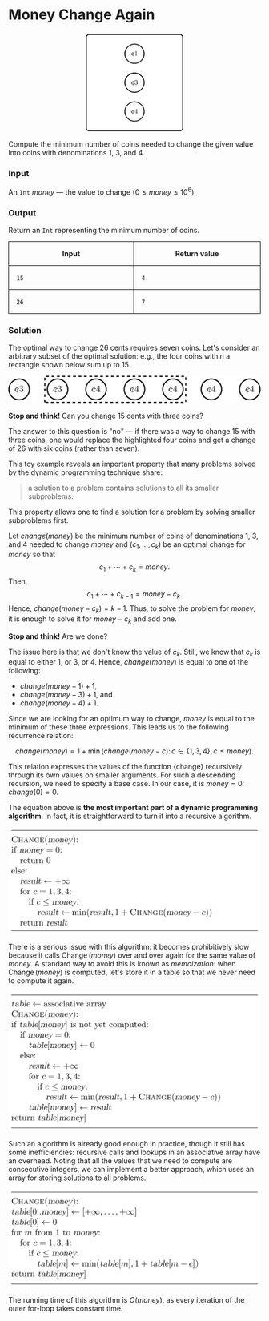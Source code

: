 <style>
.samples th, .samples td {
    border: 1px solid black;
    border-collapse: collapse;
    padding: 15px;
    width: 300px;
    /*max-width: 100%;*/
    /*text-align: center;*/
    /*alignment: center;*/
}

.sample th, .sample td {
    border: 1px solid black;
    padding: 15px;
    width: 300px;
    /*max-width: 100%;*/
    /*text-align: center;*/
    /*alignment: center;*/
}

.sample td {
    border-top: none;
    border-bottom: none;
}

.sample table {
    border-collapse: collapse;
    border: 1px solid black;
}

.logo {
    display: flex;
    justify-content: center;
}

.logo img {
    width: 200px;
    align: center;
}

.code span {
    line-height: 22px;
}
</style>

# Money Change Again

<div class="logo">
    <img src="../../images/money_change_dp_logo.png">
</div>

Compute the minimum number of coins needed to change 
the given value into coins with denominations 1, 3, and 4.

### Input

An `Int` ${money}$ — the value to change ($0 \le {money} \le 10^6$).

### Output

Return an `Int` representing the minimum number of coins.

<div class="samples">

| Input | Return value |
|-------|--------------|
| `15`  | `4`          |
| `26`  | `7`          |

</div>

<div class="hint">

### Solution

The optimal way to change $26$ cents requires seven coins. Let's consider
an arbitrary subset of the optimal solution: e.g., the four coins within
a rectangle shown below sum up to $15$.

<img src="../../images/money_change_dp_1.png">


**Stop and think!** Can you change $15$ cents with three coins?

The answer to this question is "no" — 
if there was a way to change $15$ with three coins, 
one would replace the highlighted four coins and get a change of 
$26$ with six coins (rather than seven).

This toy example reveals an important property that many problems 
solved by the dynamic programming technique share:

> a solution to a problem contains solutions to all its smaller subproblems.

This property allows one to find a solution for a problem by solving smaller 
subproblems first.

Let ${change}({money})$ be the minimum number of coins of 
denominations $1$, $3$, and $4$ needed to change ${money}$
and $(c_1,\dotsc,c_k)$ be an optimal change for ${money}$ so that
$$c_1+\dotsb+c_k= {money}.$$
Then, 
$$c_1+\dotsb+c_{k-1}= {money}-c_k.$$
Hence, ${change}({money}-c_k)=k-1$.
Thus, to solve the problem for ${money}$, it is
enough to solve it for ${money}-c_k$ and add one.


**Stop and think!** Are we done?

The issue here is that we don't know the value of $c_k$. Still,
we know that $c_k$ is equal to either $1$, or $3$, or $4$. Hence, ${change}({money})$ is equal to one of the following:

 * ${change}({money}-1)+1$,
 * ${change}({money}-3)+1$, and
 * ${change}({money}-4)+1$.

Since we are looking for an optimum way to change,
${money}$ is equal to the minimum of these three expressions.
This leads us to the following recurrence relation:

$${change}({money})=1+\min({change}({money}-c) \colon c \in \{1, 3, 4\}, c \le {money}).$$

This relation expresses the values of the function {change} recursively through its own values on smaller arguments. For such a descending recursion, we need to specify a base case. In our case,
it is ${money}=0$: ${change}(0)=0$.

The equation
above
is **the most important part of a dynamic programming algorithm**. In fact,
it is straightforward to turn it into a recursive algorithm.

<img src="../../images/money_change_dp_2.png">

There is a serious issue with this algorithm:
it becomes prohibitively slow because it calls
$\operatorname{Change}({money})$ over and over again for the
same value of $money$.
A standard way to avoid this is known as *memoization*: 
when $\operatorname{Change}({money})$ is computed, let's store it in a table
so that we never need to compute it again.

<img src="../../images/money_change_dp_3.png">

Such an algorithm is already good enough in practice, though it still has some inefficiencies: recursive calls and lookups in an associative array
have an overhead. Noting that all the values that we need to compute are consecutive integers, we can implement a better approach, which uses an array for storing solutions to all problems.

<img src="../../images/money_change_dp_4.png">

The running time of this algorithm is $O(money)$, as every 
iteration of the outer for-loop takes constant time.
</div>


